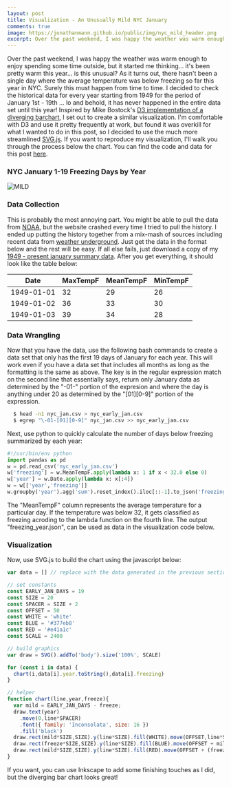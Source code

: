 ```yaml
---
layout: post
title: Visualization - An Unusually Mild NYC January
comments: true
image: https://jonathanmann.github.io/public/img/nyc_mild_header.png
excerpt: Over the past weekend, I was happy the weather was warm enough to enjoy spending some time outside, but it started me thinking... it's been pretty warm this year... is this unusual? As it turns out, there hasn't been a single day where the average temperature was below freezing so far this year in NYC. Surely this must happen from time to time. I decided to check the historical data for every year starting from 1949 for the period of January 1st - 19th ... lo and behold, it has never happened in the entire data set until this year!
---
```

Over the past weekend, I was happy the weather was warm enough to enjoy spending some time outside, but it started me thinking... it's been pretty warm this year... is this unusual? As it turns out, there hasn't been a single day where the average temperature was below freezing so far this year in NYC. Surely this must happen from time to time. I decided to check the historical data for every year starting from 1949 for the period of January 1st - 19th ... lo and behold, it has never happened in the entire data set until this year! Inspired by Mike Bostock's [D3 implementation of a diverging barchart](https://observablehq.com/@d3/diverging-bar-chart), I set out to create a similar visualization. I'm comfortable with D3 and use it pretty frequently at work, but found it was overkill for what I wanted to do in this post, so I decided to use the much more streamlined [SVG.js](https://svgjs.com/docs/3.0/). If you want to reproduce my visualization, I'll walk you through the process below the chart. You can find the code and data for this post [here](https://github.com/jonathanmann/blog_examples/tree/master/Javascript/warm_winter).

### NYC January 1-19 Freezing Days by Year 
![MILD](https://jonathanmann.github.io/public/img/nyc_mild_full.png)

### Data Collection
This is probably the most annoying part. You might be able to pull the data from [NOAA](https://www.ncdc.noaa.gov/cdo-web/search), but the website crashed every time I tried to pull the history. I ended up putting the history together from a mix-mash of sources including recent data from [weather underground](https://www.wunderground.com/history/monthly/us/ny/new-york-city/KLGA/date/2021-1). Just get the data in the format below and the rest will be easy. If all else fails, just download a copy of my [1949 - present january summary data](https://github.com/jonathanmann/blog_examples/blob/master/Javascript/warm_winter/nyc_jan.csv). After you get everything, it should look like the table below:

| Date | MaxTempF | MeanTempF | MinTempF|
| ---- | -------- | --------- | ------- |
1949-01-01 | 32 | 29 | 26 |
1949-01-02 | 36 | 33 | 30 |
1949-01-03 | 39 | 34 | 28 |

### Data Wrangling
Now that you have the data, use the following bash commands to create a data set that only has the first 19 days of January for each year. This will work even if you have a data set that includes all months as long as the formatting is the same as above. The key is in the regular expression match on the second line that essentially says, return only January data as determined by the "-01-" portion of the expresion and where the day is anything under 20 as determined by the "\[01\]\[0-9\]" portion of the expression.
```bash
  $ head -n1 nyc_jan.csv > nyc_early_jan.csv
  $ egrep "\-01-[01][0-9]" nyc_jan.csv >> nyc_early_jan.csv
```

Next, use python to quickly calculate the number of days below freezing summarized by each year:
```python
#!/usr/bin/env python
import pandas as pd
w = pd.read_csv('nyc_early_jan.csv')
w['freezing'] = w.MeanTempF.apply(lambda x: 1 if x < 32.0 else 0)
w['year'] = w.Date.apply(lambda x: x[:4])
w = w[['year','freezing']]
w.groupby('year').agg('sum').reset_index().iloc[::-1].to_json('freezing_year.json',orient='records')
```
The "MeanTempF" column represents the average temperature for a particular day. If the temperature was below 32, it gets classified as freezing acroding to the lambda function on the fourth line. The output "freezing_year.json", can be used as data in the visualization code below.

### Visualization
Now, use SVG.js to build the chart using the javascript below:
```javascript
var data = [] // replace with the data generated in the previous section

// set constants
const EARLY_JAN_DAYS = 19
const SIZE = 20
const SPACER = SIZE + 2
const OFFSET = 50
const WHITE = 'white'
const BLUE = '#377eb8'
const RED = '#e41a1c'
const SCALE = 2400

// build graphics
var draw = SVG().addTo('body').size('100%', SCALE)

for (const i in data) {
  chart(i,data[i].year.toString(),data[i].freezing)
}

// helper
function chart(line,year,freeze){
  var mild = EARLY_JAN_DAYS - freeze;
  draw.text(year)
  	.move(0,line*SPACER)
  	.font({ family: 'Inconsolata', size: 16 })
    .fill('black')
  draw.rect(mild*SIZE,SIZE).y(line*SIZE).fill(WHITE).move(OFFSET,line*SPACER)
  draw.rect(freeze*SIZE,SIZE).y(line*SIZE).fill(BLUE).move(OFFSET + mild * SIZE,line*SPACER)
  draw.rect(mild*SIZE,SIZE).y(line*SIZE).fill(RED).move(OFFSET + (freeze + mild) * SIZE,line*SPACER)
}
```
If you want, you can use Inkscape to add some finishing touches as I did, but the diverging bar chart looks great!
